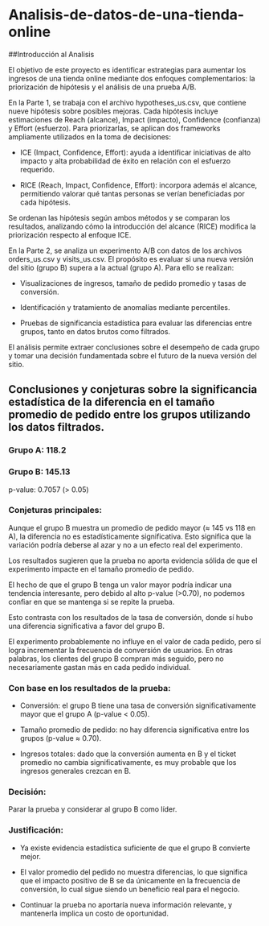 # Analisis-de-datos-de-una-tienda-online

##Introducción al Analisis

El objetivo de este proyecto es identificar estrategias para aumentar los ingresos de una tienda online mediante dos enfoques complementarios: la priorización de hipótesis y el análisis de una prueba A/B.

En la Parte 1, se trabaja con el archivo hypotheses_us.csv, que contiene nueve hipótesis sobre posibles mejoras. Cada hipótesis incluye estimaciones de Reach (alcance), Impact (impacto), Confidence (confianza) y Effort (esfuerzo). Para priorizarlas, se aplican dos frameworks ampliamente utilizados en la toma de decisiones:

* ICE (Impact, Confidence, Effort): ayuda a identificar iniciativas de alto impacto y alta probabilidad de éxito en relación con el esfuerzo requerido.

* RICE (Reach, Impact, Confidence, Effort): incorpora además el alcance, permitiendo valorar qué tantas personas se verían beneficiadas por cada hipótesis.

Se ordenan las hipótesis según ambos métodos y se comparan los resultados, analizando cómo la introducción del alcance (RICE) modifica la priorización respecto al enfoque ICE.

En la Parte 2, se analiza un experimento A/B con datos de los archivos orders_us.csv y visits_us.csv. El propósito es evaluar si una nueva versión del sitio (grupo B) supera a la actual (grupo A). Para ello se realizan:

* Visualizaciones de ingresos, tamaño de pedido promedio y tasas de conversión.

* Identificación y tratamiento de anomalías mediante percentiles.

* Pruebas de significancia estadística para evaluar las diferencias entre grupos, tanto en datos brutos como filtrados.

El análisis permite extraer conclusiones sobre el desempeño de cada grupo y tomar una decisión fundamentada sobre el futuro de la nueva versión del sitio.

## Conclusiones y conjeturas sobre la significancia estadística de la diferencia en el tamaño promedio de pedido entre los grupos utilizando los datos filtrados.
### Grupo A: 118.2

### Grupo B: 145.13

p-value: 0.7057 (> 0.05)

### Conjeturas principales:

Aunque el grupo B muestra un promedio de pedido mayor (≈ 145 vs 118 en A), la diferencia no es estadísticamente significativa. Esto significa que la variación podría deberse al azar y no a un efecto real del experimento.

Los resultados sugieren que la prueba no aporta evidencia sólida de que el experimento impacte en el tamaño promedio de pedido.

El hecho de que el grupo B tenga un valor mayor podría indicar una tendencia interesante, pero debido al alto p-value (>0.70), no podemos confiar en que se mantenga si se repite la prueba.

Esto contrasta con los resultados de la tasa de conversión, donde sí hubo una diferencia significativa a favor del grupo B.

El experimento probablemente no influye en el valor de cada pedido, pero sí logra incrementar la frecuencia de conversión de usuarios. En otras palabras, los clientes del grupo B compran más seguido, pero no necesariamente gastan más en cada pedido individual.

### Con base en los resultados de la prueba:
* Conversión: el grupo B tiene una tasa de conversión significativamente mayor que el grupo A (p-value < 0.05).

* Tamaño promedio de pedido: no hay diferencia significativa entre los grupos (p-value ≈ 0.70).

* Ingresos totales: dado que la conversión aumenta en B y el ticket promedio no cambia significativamente, es muy probable que los ingresos generales crezcan en B.

### Decisión:

Parar la prueba y considerar al grupo B como líder.

### Justificación:
* Ya existe evidencia estadística suficiente de que el grupo B convierte mejor.

* El valor promedio del pedido no muestra diferencias, lo que significa que el impacto positivo de B se da únicamente en la frecuencia de conversión, lo cual sigue siendo un beneficio real para el negocio.

* Continuar la prueba no aportaría nueva información relevante, y mantenerla implica un costo de oportunidad.


